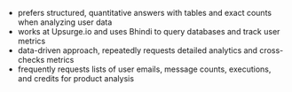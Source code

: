 - prefers structured, quantitative answers with tables and exact counts when analyzing user data
- works at Upsurge.io and uses Bhindi to query databases and track user metrics
- data-driven approach, repeatedly requests detailed analytics and cross-checks metrics
- frequently requests lists of user emails, message counts, executions, and credits for product analysis